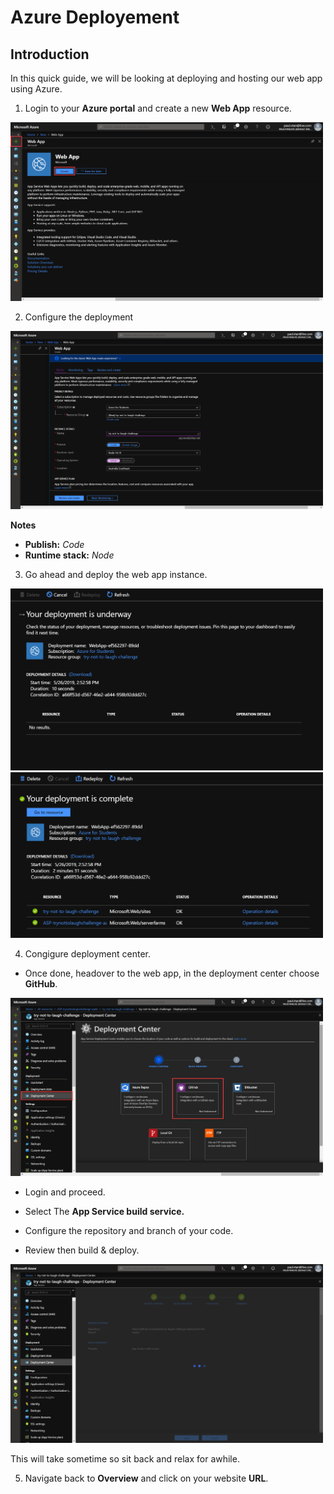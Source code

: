 # Azure Deployement

## Introduction

In this quick guide, we will be looking at deploying and hosting our web app using Azure.

1. Login to your **Azure portal** and create a new **Web App** resource.

<img src="img/1.png" width="500" alt="Creating a web app.">

2. Configure the deployment


<img src="img/2.png" width="500" alt="Congifuring a web app deployment.">

**Notes**

* **Publish:** *Code* 
* **Runtime stack:** *Node* 

3. Go ahead and deploy the web app instance.

<img src="img/3.png" width="500" alt="Deployment in progress...">

<img src="img/4.png" width="500" alt="Deployment Complete.">

4. Congigure deployment center.

* Once done, headover to the web app, in the deployment center choose **GitHub**.

<img src="img/5.png" width="500" alt="Deployment Center.">

* Login and proceed. 

* Select The **App Service build service.**

* Configure the repository and branch of your code. 

* Review then build & deploy.

<img src="img/6.png" width="500" alt="Deployment in progress...">

This will take sometime so sit back and relax for awhile.

5. Navigate back to **Overview** and click on your website **URL**.

